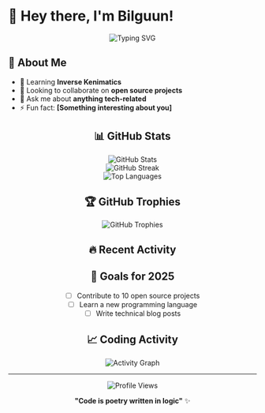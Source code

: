 # 👋 Hey there, I'm Bilguun!

<div align="center">
  <img src="https://readme-typing-svg.herokuapp.com?font=Fira+Code&size=22&duration=3000&pause=1000&color=00D4FF&center=true&vCenter=true&width=440&lines=Welcome+to+my+digital+playground!;Full-Stack+Developer;Always+learning+something+new;Coffee+%E2%86%92+Code+%E2%86%92+Repeat" alt="Typing SVG" />
</div>

## 🚀 About Me
- 🌱 Learning **Inverse Kenimatics**
- 👯 Looking to collaborate on **open source projects**
- 💬 Ask me about **anything tech-related**
- ⚡ Fun fact: **[Something interesting about you]**


<div align="center">


## 📊 GitHub Stats

<div align="center">
  <img src="https://github-readme-stats.vercel.app/api?username=BilguunTs&show_icons=true&theme=tokyonight&hide_border=true&count_private=true" alt="GitHub Stats" />
</div>

<div align="center">
  <img src="https://github-readme-streak-stats.herokuapp.com/?user=BilguunTs&theme=tokyonight&hide_border=true" alt="GitHub Streak" />
</div>

<div align="center">
  <img src="https://github-readme-stats.vercel.app/api/top-langs/?username=BilguunTs&layout=compact&theme=tokyonight&hide_border=true" alt="Top Languages" />
</div>

## 🏆 GitHub Trophies

<div align="center">
  <img src="https://github-profile-trophy.vercel.app/?username=BilguunTs&theme=tokyonight&no-frame=true&column=7" alt="GitHub Trophies" />
</div>

## 🔥 Recent Activity

<!--START_SECTION:activity-->
<!--END_SECTION:activity-->

## 🎯 Goals for 2025

- [ ] Contribute to 10 open source projects
- [ ] Learn a new programming language
- [ ] Write technical blog posts

## 📈 Coding Activity

<div align="center">
  <img src="https://github-readme-activity-graph.vercel.app/graph?username=BilguunTs&theme=tokyo-night&hide_border=true&custom_title=Contribution%20Graph" alt="Activity Graph" />
</div>

---

<div align="center">
  <img src="https://komarev.com/ghpvc/?username=BilguunTs&color=blueviolet&style=for-the-badge" alt="Profile Views" />
</div>

<div align="center">
  
**"Code is poetry written in logic"** ✨

</div>
      
      
      

